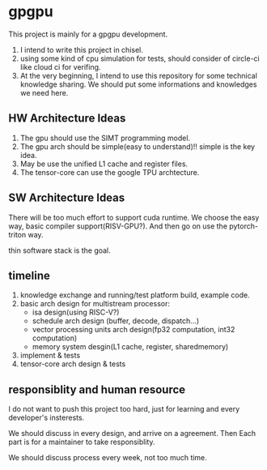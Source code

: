 # gpgpu

This project is mainly for a gpgpu development.

1. I intend to write this project in chisel.
2. using some kind of cpu simulation for tests, should consider of circle-ci like cloud ci for verifing.
3. At the very beginning, I intend to use this repository for some technical knowledge sharing. We should put some informations and knowledges we need here.

## HW Architecture Ideas

1. The gpu should use the SIMT programming model.
2. The gpu arch should be simple(easy to understand)!! simple is the key idea.
3. May be use the unified L1 cache and register files.
4. The tensor-core can use the google TPU archtecture.

## SW Architecture Ideas
There will be too much effort to support cuda runtime.
We choose the easy way, basic compiler support(RISV-GPU?). And then go on use the pytorch-triton way.

thin software stack is the goal.


## timeline

1. knowledge exchange and running/test platform build, example code.
2. basic arch design for multistream processor:
    - isa design(using RISC-V?)
    - schedule arch design (buffer, decode, dispatch...)
    - vector processing units arch design(fp32 computation, int32 computation)
    - memory system desgin(L1 cache, register, sharedmemory)
3. implement & tests
4. tensor-core arch design & tests


## responsiblity and human resource

I do not want to push this project too hard, just for learning and every developer's insterests.

We should discuss in every design, and arrive on a agreement. 
Then Each part is for a maintainer to take responsiblity.

We should discuss process every week, not too much time.


